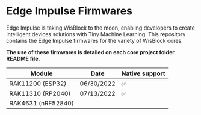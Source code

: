 # Edge Impulse Firmwares

Edge Impulse is taking WisBlock to the moon, enabling developers to create intelligent devices solutions with Tiny Machine Learning.
This repository contains the Edge Impulse firmwares for the variety of WisBlock cores.

**The use of these firmwares is detailed on each core project folder README file.**

| Module | Date |  Native support
| ------ | ------ | ------ |
| RAK11200 (ESP32) | 06/30/2022 | ✅ |
| RAK11310 (RP2040) | 07/13/2022 | ✅ |
| RAK4631 (nRF52840) |  |  |
